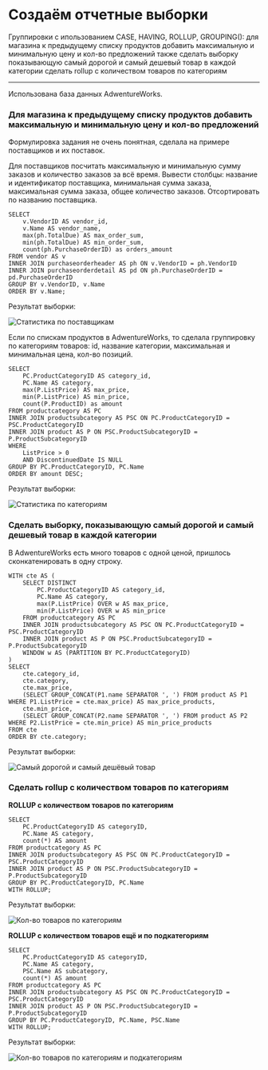 # Создаём отчетные выборки

Группировки с ипользованием CASE, HAVING, ROLLUP, GROUPING():
для магазина к предыдущему списку продуктов добавить максимальную и минимальную цену и кол-во предложений
также сделать выборку показывающую самый дорогой и самый дешевый товар в каждой категории
сделать rollup с количеством товаров по категориям

---

Использована база данных AdwentureWorks.

### Для магазина к предыдущему списку продуктов добавить максимальную и минимальную цену и кол-во предложений

Формулировка задания не очень понятная, сделала на примере поставщиков и их поставок.

Для поставщиков посчитать максимальную и минимальную сумму заказов и количество заказов за всё время.
Вывести столбцы: название и идентификатор поставщика, минимальная сумма заказа, максимальная сумма заказа, общее количество заказов. Отсортировать по названию поставщика.

```
SELECT
    v.VendorID AS vendor_id,
    v.Name AS vendor_name,
    max(ph.TotalDue) AS max_order_sum,
    min(ph.TotalDue) AS min_order_sum,
    count(ph.PurchaseOrderID) as orders_amount
FROM vendor AS v
INNER JOIN purchaseorderheader AS ph ON v.VendorID = ph.VendorID
INNER JOIN purchaseorderdetail AS pd ON ph.PurchaseOrderID = pd.PurchaseOrderID
GROUP BY v.VendorID, v.Name
ORDER BY v.Name;
```

Результат выборки: 

![Статистика по поставщикам](/images/vendors.jpg)

Если по спискам продуктов в AdwentureWorks, то сделала группировку по категориям товаров: id, название категории, максимальная и минимальная цена, кол-во позиций.

```
SELECT
    PC.ProductCategoryID AS category_id,
    PC.Name AS category,
    max(P.ListPrice) AS max_price,
    min(P.ListPrice) AS min_price,
    count(P.ProductID) as amount
FROM productcategory AS PC
INNER JOIN productsubcategory AS PSC ON PC.ProductCategoryID = PSC.ProductCategoryID
INNER JOIN product AS P ON PSC.ProductSubcategoryID = P.ProductSubcategoryID
WHERE 
    ListPrice > 0
    AND DiscontinuedDate IS NULL
GROUP BY PC.ProductCategoryID, PC.Name
ORDER BY amount DESC;
```

Результат выборки:

![Статистика по категориям](/images/statistics.jpg)

### Сделать выборку, показывающую самый дорогой и самый дешевый товар в каждой категории

В AdwentureWorks есть много товаров с одной ценой, пришлось сконкатенировать в одну строку.

```
WITH cte AS (
    SELECT DISTINCT
        PC.ProductCategoryID AS category_id,
        PC.Name AS category,
        max(P.ListPrice) OVER w AS max_price,
        min(P.ListPrice) OVER w AS min_price
    FROM productcategory AS PC
    INNER JOIN productsubcategory AS PSC ON PC.ProductCategoryID = PSC.ProductCategoryID
    INNER JOIN product AS P ON PSC.ProductSubcategoryID = P.ProductSubcategoryID
    WINDOW w AS (PARTITION BY PC.ProductCategoryID)
) 
SELECT
    cte.category_id,
    cte.category,
    cte.max_price,
    (SELECT GROUP_CONCAT(P1.name SEPARATOR ', ') FROM product AS P1 WHERE P1.ListPrice = cte.max_price) AS max_price_products,
    cte.min_price,
    (SELECT GROUP_CONCAT(P2.name SEPARATOR ', ') FROM product AS P2 WHERE P2.ListPrice = cte.min_price) AS min_price_products
FROM cte
ORDER BY cte.category;
```

Результат выборки:

![Самый дорогой и самый дешёвый товар](/images/by_boundaries_result.jpg)

### Сделать rollup с количеством товаров по категориям

**ROLLUP с количеством товаров по категориям**

```
SELECT 
    PC.ProductCategoryID AS categoryID,
    PC.Name AS category,
    count(*) AS amount
FROM productcategory AS PC
INNER JOIN productsubcategory AS PSC ON PC.ProductCategoryID = PSC.ProductCategoryID
INNER JOIN product AS P ON PSC.ProductSubcategoryID = P.ProductSubcategoryID
GROUP BY PC.ProductCategoryID, PC.Name
WITH ROLLUP;
```

Результат выборки:

![Кол-во товаров по категориям](/images/cat_result_1.jpg)

**ROLLUP с количеством товаров ещё и по подкатегориям**

```
SELECT 
    PC.ProductCategoryID AS categoryID,
    PC.Name AS category,
    PSC.Name AS subcategory,
    count(*) AS amount
FROM productcategory AS PC
INNER JOIN productsubcategory AS PSC ON PC.ProductCategoryID = PSC.ProductCategoryID
INNER JOIN product AS P ON PSC.ProductSubcategoryID = P.ProductSubcategoryID
GROUP BY PC.ProductCategoryID, PC.Name, PSC.Name
WITH ROLLUP;
```

Результат выборки:

![Кол-во товаров по категориям и подкатегориям](/images/cat_result_2.jpg)
